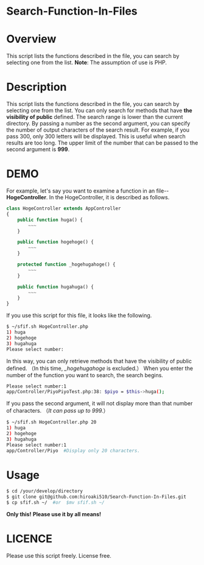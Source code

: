 # Search-Function-In-Files

# Overview
This script lists the functions described in the file, you can search by selecting one from the list.
**Note**: The assumption of use is PHP.

# Description
This script lists the functions described in the file, you can search by selecting one from the list.
You can only search for methods that have **the visibility of public** defined.
The search range is lower than the current directory.
By passing a number as the second argument, you can specify the number of output characters of the search result.
For example, if you pass 300, only 300 letters will be displayed.
This is useful when search results are too long.
The upper limit of the number that can be passed to the second argument is **999**.

# DEMO
For example, let's say you want to examine a function in an file--**HogeController**.
In the HogeController, it is described as follows.

```php
class HogeController extends AppController
{
	public function huga() {
		~~~
	}

	public function hogehoge() {
		~~~
	}

	protected function _hogehugahoge() {
		~~~
	}

	public function hugahuga() {
		~~~
	}
}
```

If you use this script for this file, it looks like the following.

```bash
$ ~/sfif.sh HogeController.php
1) huga
2) hogehoge
3) hugahuga
Please select number:
```

In this way, you can only retrieve methods that have the visibility of public defined.
（In this time, *_hogehugahoge* is excluded.）
When you enter the number of the function you want to search, the search begins.

```bash
Please select number:1
app/Controller/PiyoPiyoTest.php:38: $piyo = $this->huga();
```

If you pass the second argument, it will not display more than that number of characters.
（*It can pass up to 999.*）

```bash
$ ~/sfif.sh HogeController.php 20
1) huga
2) hogehoge
3) hugahuga
Please select number:1
app/Controller/Piyo  #Display only 20 characters.
```

# Usage
```bash
$ cd /your/develop/directory
$ git clone git@github.com:hiroaki510/Search-Function-In-Files.git
$ cp sfif.sh ~/  #or  $mv sfif.sh ~/
```

**Only this!**
**Please use it by all means!**

# LICENCE
Please use this script freely.
License free.